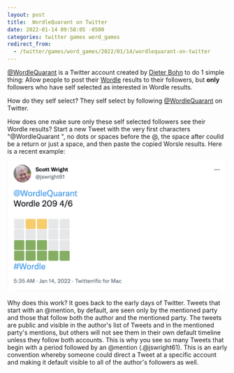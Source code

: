 ```yaml
---
layout: post
title:  WordleQuarant on Twitter
date: 2022-01-14 09:58:05 -0500
categories: twitter games word_games
redirect_from:
  - /twitter/games/word_games/2022/01/14/wordlequarant-on-twitter
---
```

[@WordleQuarant](https://twitter.com/wordlequarant) is a Twitter account created by [Dieter Bohn](https://twitter.com/backlon)
to do 1 simple thing: Allow people to post their [Wordle](https://www.powerlanguage.co.uk/wordle/) results to their
followers, but **only** followers who have self selected as interested in Wordle results.

How do they self select? They self select by following [@WordleQuarant](https://twitter.com/wordlequarant) on Twitter.

How does one make sure only these
self selected followers see their Wordle results? Start a new Tweet with the very first characters "@WordleQuarant ",
no dots or spaces before the @, the space after coulld be a return or just a space, and then paste the copied Worsle results. Here is a recent example:

[![Wordle Post example](/assets/wordle_tweet.png)](https://twitter.com/jswright61/status/1481938097717882881 )

Why does this work? It goes back to the early days of Twitter. Tweets that start with an @mention, by default, are seen
only by the mentioned party and those that follow both the author and the mentioned party. The tweets are public and
visible in the author's list of Tweets and in the mentioned party's mentions, but others will not see them in their
own default timeline unless they follow both accounts. This is why you see so many Tweets that begin with a period
followed by an @mention (.@jswright61). This is an early convention whereby someone could direct a Tweet at a specific
account and making it default visible to all of the author's followers as well.
